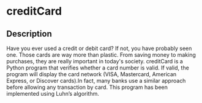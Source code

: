 # creditCard
## Description
Have you ever used a credit or debit card? If not, you have probably seen one. Those cards are way more than plastic. From saving money to making purchases, they are really important in today's society. creditCard is a Python program that verifies whether a card number is valid. If valid, the program will display the card network (VISA, Mastercard, American Express, or Discover cards).In fact, many banks use a similar approach before allowing any transaction by card. This program has been implemented using Luhn’s algorithm.
